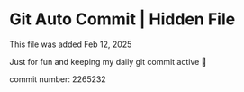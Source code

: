 # Git Auto Commit | Hidden File

This file was added Feb 12, 2025

Just for fun and keeping my daily git commit active 🤪

commit number: 2265232
